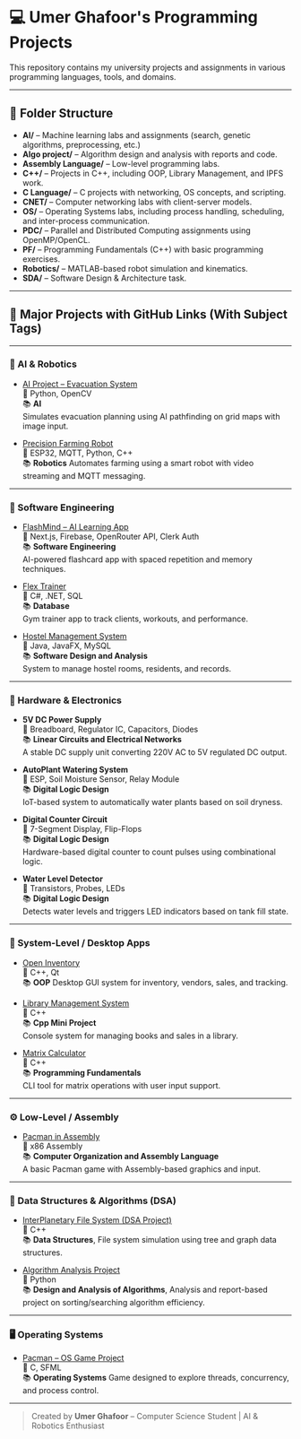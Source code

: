 # 💻 Umer Ghafoor's Programming Projects

This repository contains my university projects and assignments in various programming languages, tools, and domains.

---

## 📁 Folder Structure

- **AI/** – Machine learning labs and assignments (search, genetic algorithms, preprocessing, etc.)
- **Algo project/** – Algorithm design and analysis with reports and code.
- **Assembly Language/** – Low-level programming labs.
- **C++/** – Projects in C++, including OOP, Library Management, and IPFS work.
- **C Language/** – C projects with networking, OS concepts, and scripting.
- **CNET/** – Computer networking labs with client-server models.
- **OS/** – Operating Systems labs, including process handling, scheduling, and inter-process communication.
- **PDC/** – Parallel and Distributed Computing assignments using OpenMP/OpenCL.
- **PF/** – Programming Fundamentals (C++) with basic programming exercises.
- **Robotics/** – MATLAB-based robot simulation and kinematics.
- **SDA/** – Software Design & Architecture task.

---

## 📂 Major Projects with GitHub Links (With Subject Tags)

---

### 🧠 AI & Robotics

- [AI Project – Evacuation System](https://github.com/tahaSawan/AI-Project-Evacuation-System)  
  🔧 Python, OpenCV  
  📚 **AI**  
  Simulates evacuation planning using AI pathfinding on grid maps with image input.

- [Precision Farming Robot](https://github.com/umerghafoor/Precision-Farming-Robot)  
  🔧 ESP32, MQTT, Python, C++  
  📚 **Robotics**
  Automates farming using a smart robot with video streaming and MQTT messaging.

---

### 🧠 Software Engineering

- [FlashMind – AI Learning App](https://github.com/umersanii/FlashMind-AI)  
  🔧 Next.js, Firebase, OpenRouter API, Clerk Auth  
  📚 **Software Engineering**  
  AI-powered flashcard app with spaced repetition and memory techniques.

- [Flex Trainer](https://github.com/umerghafoor/Flex-Trainer)  
  🔧 C#, .NET, SQL  
  📚 **Database**  
  Gym trainer app to track clients, workouts, and performance.

- [Hostel Management System](https://github.com/MoazSamee/HostelManagementSystem)  
  🔧 Java, JavaFX, MySQL  
  📚 **Software Design and Analysis**  
  System to manage hostel rooms, residents, and records.

---

### 🔌 Hardware & Electronics

- **5V DC Power Supply**  
  🔧 Breadboard, Regulator IC, Capacitors, Diodes  
  📚 **Linear Circuits and Electrical Networks**  
  A stable DC supply unit converting 220V AC to 5V regulated DC output.

- **AutoPlant Watering System**  
  🔧 ESP, Soil Moisture Sensor, Relay Module  
  📚 **Digital Logic Design**  
  IoT-based system to automatically water plants based on soil dryness.

- **Digital Counter Circuit**  
  🔧 7-Segment Display, Flip-Flops  
  📚 **Digital Logic Design**  
  Hardware-based digital counter to count pulses using combinational logic.

- **Water Level Detector**  
  🔧 Transistors, Probes, LEDs  
  📚 **Digital Logic Design**  
  Detects water levels and triggers LED indicators based on tank fill state.

---

### 💾 System-Level / Desktop Apps

- [Open Inventory](https://github.com/umerghafoor/Open-Inventory)  
  🔧 C++, Qt  
  📚 **OOP**
  Desktop GUI system for inventory, vendors, sales, and tracking.

- [Library Management System](https://github.com/umerghafoor/Library-Management-System)  
  🔧 C++  
  📚 **Cpp Mini Project**  
  Console system for managing books and sales in a library.

- [Matrix Calculator](https://github.com/umerghafoor/Matrix-Calculator)  
  🔧 C++  
  📚 **Programming Fundamentals**  
  CLI tool for matrix operations with user input support.

---

### ⚙️ Low-Level / Assembly

- [Pacman in Assembly](https://github.com/umerghafoor/Pacman_in_Assembly)  
  🔧 x86 Assembly  
  📚 **Computer Organization and Assembly Language**  
  A basic Pacman game with Assembly-based graphics and input.

---

### 📘 Data Structures & Algorithms (DSA)

- [InterPlanetary File System (DSA Project)](https://github.com/umerghafoor/InterPlanetaryFileSystem)  
  🔧 C++  
  📚 **Data Structures**,
  File system simulation using tree and graph data structures.

- [Algorithm Analysis Project](https://github.com/umerghafoor/FAST-NUCES_work/tree/main/Algo%20project)  
  🔧 Python  
  📚 **Design and Analysis of Algorithms**,
  Analysis and report-based project on sorting/searching algorithm efficiency.

---

### 🖥️ Operating Systems

- [Pacman – OS Game Project](https://github.com/MoazSamee/Pacman)  
  🔧 C, SFML  
  📚 **Operating Systems**
  Game designed to explore threads, concurrency, and process control.

---

> Created by **Umer Ghafoor** – Computer Science Student | AI & Robotics Enthusiast

